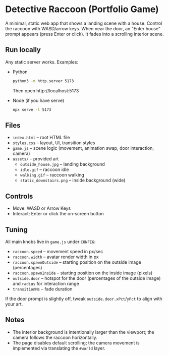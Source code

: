 # Detective Raccoon (Portfolio Game)

A minimal, static web app that shows a landing scene with a house. Control the raccoon with WASD/arrow keys. When near the door, an "Enter house" prompt appears (press Enter or click). It fades into a scrolling interior scene.

## Run locally
Any static server works. Examples:

- Python
  ```bash
  python3 -m http.server 5173
  ```
  Then open http://localhost:5173

- Node (if you have serve)
  ```bash
  npx serve -l 5173
  ```

## Files
- `index.html` – root HTML file
- `styles.css` – layout, UI, transition styles
- `game.js` – scene logic (movement, animation swap, door interaction, camera)
- `assets/` – provided art
  - `outside_house.jpg` – landing background
  - `idle.gif` – raccoon idle
  - `walking.gif` – raccoon walking
  - `static_downstairs.png` – inside background (wide)

## Controls
- Move: WASD or Arrow Keys
- Interact: Enter or click the on-screen button

## Tuning
All main knobs live in `game.js` under `CONFIG`:
- `raccoon.speed` – movement speed in px/sec
- `raccoon.width` – avatar render width in px
- `raccoon.spawnOutside` – starting position on the outside image (percentages)
- `raccoon.spawnInside` – starting position on the inside image (pixels)
- `outside.door` – hotspot for the door (percentages of the outside image) and `radius` for interaction range
- `transitionMs` – fade duration

If the door prompt is slightly off, tweak `outside.door.xPct`/`yPct` to align with your art.

## Notes
- The interior background is intentionally larger than the viewport; the camera follows the raccoon horizontally.
- The page disables default scrolling; the camera movement is implemented via translating the `#world` layer.
